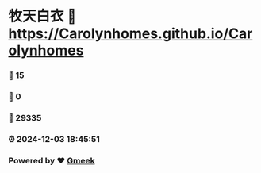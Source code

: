 # 牧天白衣 :link: https://Carolynhomes.github.io/Carolynhomes 
### :page_facing_up: [15](https://Carolynhomes.github.io/Carolynhomes/tag.html) 
### :speech_balloon: 0 
### :hibiscus: 29335 
### :alarm_clock: 2024-12-03 18:45:51 
### Powered by :heart: [Gmeek](https://github.com/Meekdai/Gmeek)
